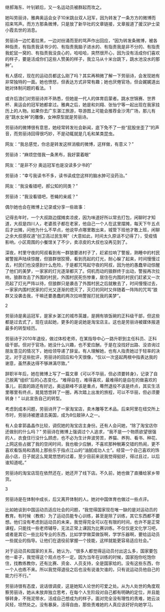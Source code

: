 继郝海东、叶钊颖后，又一名运动员被群起而攻之。

她叫劳丽诗，雅典奥运会女子10米跳台双人冠军，因为转发了一条方方的微博而招来骂声。而方方那条微博，只是放了新华社的文章链接，文章报道了援汉护士梁小霞去世的消息。

劳丽诗一边忙着拉黑，一边对纷涌而至的骂声作出回应，“因为转发条微博，被各种指责，有指责我读书少的、有指责我脑子进水的、有指责我是非不分的、有指责我蛇鼠一窝的、有指责我没良心的，哈哈哈，突然很开心，因为没有活成你们喜欢的样子，要是活成你们这些人赞美的样子，我立马从十米台跳下，跳水池没水的那种”。

有人感叹，现在的运动员都这么刚了吗？其实再稍微了解一下劳丽诗，会发现她有非常独特的一面。她也愤怒，但表达方式非常有趣；她也厌倦官场，但会娓娓道出她对体制问题的看法。 1

或许后浪们对劳丽诗并不熟悉，但她是一代人的体育启蒙者。跳水世锦赛、世界杯、奥运会的冠军她都拿过。雅典之后，她是和刘翔、张怡宁等一起出现在我家挂历上的人物。如果你去广东湛江旅游，导游图上可能会推荐金沙湾广场，那儿有座“跳水女神”的雕像，女神原型就是劳丽诗。

劳丽诗的微博很有意思，她经常转发社会新闻，底下免不了一些“屁股坐歪了”的声音，而劳丽诗回得很巧妙，不是动辄就是几毛和某类昆虫。

网友：“我总感觉，你总是转发这样消极的微博，这样做，有意义？”

劳丽诗：“麻烦您借我一条黑布，我好蒙着眼”

网友：“是非不分 奥运冠军也是没读多少书的”

劳丽诗：“幸亏我读书不多，读书读成您这样的脑水肿可没药治。”

网友：“我没看错吧，郝公知的同类？”

劳丽诗：“我没看错吧，苍蝇的亲戚？”

偶尔她也会在微博上记录或分享一些故事：

记得去年时，一个大叔路边摆摊卖凉皮，因为味道好所以常去打包，闲聊时才知道，大叔是四川人，老婆孩子都在老家，他自己一个人在这里摆摊，每天下午五点后才出摊，问他为什么不早点，他说早点哪里敢出来，城管下班他才敢上班，闲聊之余大叔感叹道“创卫高过民生啊”（大意如此，时间太久原话不记得了），受疫情影响，小区周围的小餐馆关了不少，卖凉皮的大叔也没再见到了。

深夜，村里守夜的阿叔看到有一群狼要进村子了，赶紧拉响了警报，熟睡中的村民被警报声陆续惊醒，但狼群很狡猾，看到亮起的灯光，耐心躲了起来，时间慢慢过去，村民们也没感到什么危险，于是都咒骂起守夜的阿叔，因为他的愚蠢举动惊醒了他们的美梦，一家家的灯光逐渐都灭了。伺机而动的狼群终于出动，警报再次拉响，狼群攻击了外围的村民，外围村民死伤惨重，居住在内围的村民们赶紧又一次亮起了灯光严阵以待，但狼群只是袭击了外围村民之后就散去了，时间慢慢过去，一家家内围村民家的灯光又逐渐的熄灭了，灭灯的同时又伴随着一阵阵的咒骂“狼群又没袭击我，干嘛还要愚蠢的两次拉响警报打扰我的美梦”。

2

劳丽诗是奥运冠军，是家乡湛江的城市英雄，是拥有铁饭碗的正科级干部，但这些都是过去式了，现在谈起她，更多的是说她是淘宝店主。这也是劳丽诗被媒体报道最多的转型经历。

劳丽诗于2010年退役，做过体校老师，在某指导中心一路升职到主任科员、正科级干部。但对于官场，她没什么兴趣，也不爱应酬，于是在没找好出路、没咨询过朋友意见的情况下，她给领导递了辞呈。有人理解她，也有人指责她过于轻率的决定。对于这些批评，劳丽诗的回应和今天很像，“仅以一次竖起两根中指表达我的谢意，虽然表达得不够淋漓尽致。”

辞职半年后，她在微博上写了一篇文章《可以不华丽，但必须要转身》，记录了自己脱离“组织”后的心态变化。“难得自在，难得喜欢，最难得的是自在的做喜欢的事儿，前面的路还有好远，奥运巅峰不该是重点，蓦然退役不该是终点，其实生活里哪里有终点，晃晃悠悠转了一圈，再次踏上出发的旅程，可以不华丽，但必须要转身！” 以此宣告自己的转型。

考虑到成本问题，劳丽诗开了一家淘宝店，卖木雕等艺术品。后来阿里在纽交所上市时，劳丽诗被邀请去美国，成为8位敲钟人之一。

有人会拿郭晶晶作比较，调侃她的淘宝店主身份。还有人会问她，“除了淘宝店你还做别的什么吗？” 劳丽诗在微博上强调过个人追求，“我不是一个物质欲望很强的人，衣食住行没什么顾虑，也不必为生计奔波劳苦，养猫、养狗、看书、种花、上网这些占据了我的空闲时间，我也极少应酬，不喜欢那种觥筹交错的热闹，更不喜欢看饭局和酒局上那些乐于指点江山的“油腻成功人士”。经营一个自己喜欢的饰品小店，日子就这么晃晃悠悠的过着，至少目前来说我觉得挺好，得过且过，以后谁知道呢。”

劳丽诗的淘宝店现在依然还在，她还开了线下店。不久前，她也做了直播给家乡带货。

3

劳丽诗是在体制中成长，后又离开体制的人。她对中国体育也做过一些点评。

比如她谈到中国运动员适应社会的问题，“我觉得国家现在唯一缺的是对运动员的教育。有时候（教练）为了运动员能专心训练，甚至是除了训练，其它东西都不要想。他们没有考虑到运动员的未来，我觉得完全可以在有限的时间，也许不是正常课程，只能找一些老师辅导，无法正常上课因为比赛训练。不仅仅是文化学习吧，或者是其它一些比较专业的东西，比如学学做菜做饭啊，学学乐器啊，要给运动员一些就业的指导。让他们在退役前掌握一个技能，这样就能更容易适应社会。”

对于运动员和国家的关系，她认为，“很多人都觉得运动员付出这么多，国家要包他一辈子，我觉得这个观点也不一定。因为当年在训练的时候，国家抱你吃饱你住，找教练教你，还有比赛、资金、人员支持，全是国家给的。没有这些东西，你一个人也练不来。所以我觉得退役之后也没有说谁欠谁的，只有说运动员他自己的能力行不行。”

劳丽诗很有态度，说话很调皮，这是她知人论世的可爱之处。从为人处世的角度观察劳丽诗，她从未放弃独立思考，在每个人生阶段对自己都有明确的定位，并且能够转身，不拖泥带水，活成自己想成为的样子。面对完全没有理性的责难，她云淡风轻，坦然处之。没有暴戾，活得自由，那些责难她的人真应该好好向她学习。 


